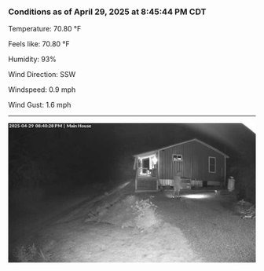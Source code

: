 ### Conditions as of April 29, 2025 at 8:45:44 PM CDT 

Temperature: 70.80 &deg;F

Feels like: 70.80 &deg;F

Humidity: 93%

Wind Direction: SSW

Windspeed: 0.9 mph

Wind Gust: 1.6 mph

---

<img src="./images/latest.jpeg"/>

